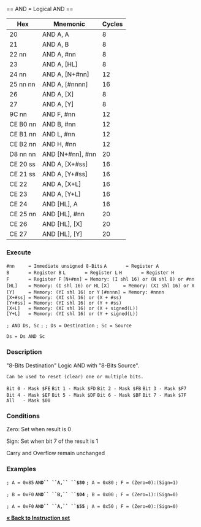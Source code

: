 \== AND = Logical AND ==

| Hex      | Mnemonic             | Cycles |
| -------- | -------------------- | ------ |
| 20       | AND A, A             | 8      |
| 21       | AND A, B             | 8      |
| 22 nn    | AND A, \#nn          | 8      |
| 23       | AND A, \[HL\]        | 8      |
| 24 nn    | AND A, \[N+\#nn\]    | 12     |
| 25 nn nn | AND A, \[\#nnnn\]    | 16     |
| 26       | AND A, \[X\]         | 8      |
| 27       | AND A, \[Y\]         | 8      |
| 9C nn    | AND F, \#nn          | 12     |
| CE B0 nn | AND B, \#nn          | 12     |
| CE B1 nn | AND L, \#nn          | 12     |
| CE B2 nn | AND H, \#nn          | 12     |
| D8 nn nn | AND \[N+\#nn\], \#nn | 20     |
| CE 20 ss | AND A, \[X+\#ss\]    | 16     |
| CE 21 ss | AND A, \[Y+\#ss\]    | 16     |
| CE 22    | AND A, \[X+L\]       | 16     |
| CE 23    | AND A, \[Y+L\]       | 16     |
| CE 24    | AND \[HL\], A        | 16     |
| CE 25 nn | AND \[HL\], \#nn     | 20     |
| CE 26    | AND \[HL\], \[X\]    | 20     |
| CE 27    | AND \[HL\], \[Y\]    | 20     |

### Execute

`#nn     = Immediate unsigned 8-Bits`
`A       = Register A`
`B       = Register B`
`L       = Register L`
`H       = Register H`
`F       = Register F`
`[N+#nn] = Memory: (I shl 16) or (N shl 8) or #nn`
`[HL]    = Memory: (I shl 16) or HL`
`[X]     = Memory: (XI shl 16) or X`
`[Y]     = Memory: (YI shl 16) or Y`
`[#nnnn] = Memory: #nnnn`
`[X+#ss] = Memory: (XI shl 16) or (X + #ss)`
`[Y+#ss] = Memory: (YI shl 16) or (Y + #ss)`
`[X+L]   = Memory: (XI shl 16) or (X + signed(L))`
`[Y+L]   = Memory: (YI shl 16) or (Y + signed(L))`

`; AND Ds, Sc`
`;`
`; Ds = Destination`
`; Sc = Source`

`Ds = Ds AND Sc`

### Description

"8-Bits Destination" Logic AND with "8-Bits Source".

`Can be used to reset (clear) one or multiple bits.`

`Bit 0 - Mask $FE`
`Bit 1 - Mask $FD`
`Bit 2 - Mask $FB`
`Bit 3 - Mask $F7`
`Bit 4 - Mask $EF`
`Bit 5 - Mask $DF`
`Bit 6 - Mask $BF`
`Bit 7 - Mask $7F`
`All   - Mask $00`

### Conditions

Zero: Set when result is 0

Sign: Set when bit 7 of the result is 1

Carry and Overflow remain unchanged

### Examples

`; A = 0x85`
**`AND`` ``A,`` ``$80`**
`; A = 0x80`
`; F = (Zero=0):(Sign=1)`

`; B = 0xF0`
**`AND`` ``B,`` ``$04`**
`; B = 0x00`
`; F = (Zero=1):(Sign=0)`

`; A = 0xF0`
**`AND`` ``A,`` ``$55`**
`; A = 0x50`
`; F = (Zero=0):(Sign=0)`

[**« Back to Instruction set**](S1C88_InstructionSet.md "wikilink")
